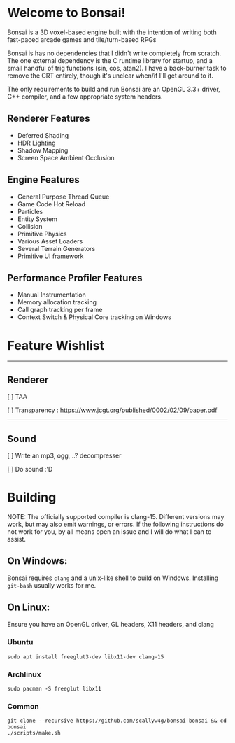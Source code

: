 # Welcome to Bonsai!

Bonsai is a 3D voxel-based engine built with the intention of writing both
fast-paced arcade games and tile/turn-based RPGs

Bonsai is has no dependencies that I didn't write completely from scratch.  The
one external dependency is the C runtime library for startup, and a small
handful of trig functions (sin, cos, atan2).  I have a back-burner task to
remove the CRT entirely, though it's unclear when/if I'll get around to it.

The only requirements to build and run Bonsai are an OpenGL 3.3+ driver, C++
compiler, and a few appropriate system headers.


## Renderer Features

* Deferred Shading
* HDR Lighting
* Shadow Mapping
* Screen Space Ambient Occlusion

## Engine Features

* General Purpose Thread Queue
* Game Code Hot Reload
* Particles
* Entity System
* Collision
* Primitive Physics
* Various Asset Loaders
* Several Terrain Generators
* Primitive UI framework

## Performance Profiler Features

* Manual Instrumentation
* Memory allocation tracking
* Call graph tracking per frame
* Context Switch & Physical Core tracking on Windows

# Feature Wishlist

-------------------------------------------------------------------------------
## Renderer

[ ] TAA

[ ] Transparency : https://www.jcgt.org/published/0002/02/09/paper.pdf

-------------------------------------------------------------------------------
## Sound

[ ] Write an mp3, ogg, ..? decompresser

[ ] Do sound :'D



# Building

NOTE: The officially supported compiler is clang-15.  Different versions may
work, but may also emit warnings, or errors.  If the following instructions do
not work for you, by all means open an issue and I will do what I can to assist.

## On Windows:
Bonsai requires `clang` and a unix-like shell to build on Windows.  Installing `git-bash` usually works for me.

## On Linux:
Ensure you have an OpenGL driver, GL headers, X11 headers, and clang

### Ubuntu
`sudo apt install freeglut3-dev libx11-dev clang-15`

### Archlinux
`sudo pacman -S freeglut libx11`

### Common

```
git clone --recursive https://github.com/scallyw4g/bonsai bonsai && cd bonsai
./scripts/make.sh
```

